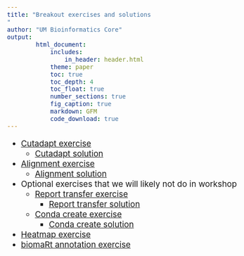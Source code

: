 ```yaml
---
title: "Breakout exercises and solutions
"
author: "UM Bioinformatics Core"
output:
        html_document:
            includes:
                in_header: header.html
            theme: paper
            toc: true
            toc_depth: 4
            toc_float: true
            number_sections: true
            fig_caption: true
            markdown: GFM
            code_download: true
---
```

<style type="text/css">
body{ /* Normal  */
      font-size: 14pt;
  }
pre {
  font-size: 12pt
}
</style>

- [Cutadapt exercise](Module02b_breakout01_ex.html)
  - [Cutadapt solution](Module02b_breakout01_sol.html)
- [Alignment exercise](Module04_breakout02_ex.html)
  - [Alignment solution](Module04_breakout02_sol.html)
- Optional exercises that we will likely not do in workshop
  - [Report transfer exercise](Module05a_breakout03_ex.html)
    - [Report transfer solution](Module05a_breakout03_sol.html)
  - [Conda create exercise](Module05b_breakout04_ex.html)
    - [Conda create solution](Module05b_breakout04_sol.html)
- [Heatmap exercise](Module09a_breakout.html)
- [biomaRt annotation exercise](Module11a_breakout.html)
